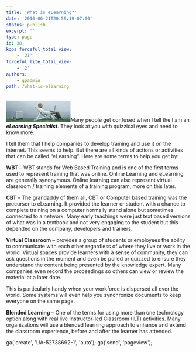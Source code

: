 ```yaml
---
title: 'What is eLearning?'
date: '2010-06-21T20:59:19-07:00'
status: publish
excerpt: ''
type: page
id: 38
kopa_forceful_total_view:
    - '21'
forceful_lite_total_view:
    - '2'
authors:
    - gpadmin
path: /what-is-elearning
---
```

[![Man with computer in a lanw chair](/content/uploads/2010/06/Copy-of-manlawnchair1-e1278097497483.jpg "manlawnchair1")](/content/uploads/2010/06/Copy-of-manlawnchair1-e1278097497483.jpg)Many people get confused when I tell the I am an ***eLearning Specialist***. They look at you with quizzical eyes and need to know more.

I tell them that I help companies to develop training and use it on the internet. This seems to help. But there are all kinds of actions or activities that can be called “eLearning”. Here are some terms to help you get by:

**WBT** – WBT stands for Web Based Training and is one of the first terms used to represent training that was online. Online Learning and eLearning are generally synonymous. Online learning can also represent virtual classroom / training elements of a training program, more on this later.

**CBT** – The grandaddy of them all, CBT or Computer based training was the precursor to eLearning. It provided the learner or student with a chance to complete training on a computer normally stand alone but sometimes connected to a network. Many early teachings were just text based versions of what was in a textbook and not very engaging to the student but this depended on the company, developers and trainers.

**Virtual Classroom** – provides a group of students or employees the ability to communicate with each other regardless of where they live or work in the world. Virtual spaces provide learners with a sense of community, they can ask questions in the moment and even be polled or quizzed to ensure they understand the content being presented by the knowledge expert. Many companies even record the proceedings so others can view or review the material at a later date.

This is particularly handy when your workforce is dispersed all over the world. Some systems will even help you synchronize documents to keep everyone on the same page.

**Blended Learning** – One of the terms for using more than one technology option along with real live Instructor-led Classroom (ILT) activities. Many organizations will use a blended learning approach to enhance and extend the classroom experience, before and after the learner has attended.  
<script src="http://apis.google.com/js/plusone.js" type="text/javascript"></script>  
<script>
  (function(i,s,o,g,r,a,m){i['GoogleAnalyticsObject']=r;i[r]=i[r]||function(){
  (i[r].q=i[r].q||[]).push(arguments)},i[r].l=1*new Date();a=s.createElement(o),
  m=s.getElementsByTagName(o)[0];a.async=1;a.src=g;m.parentNode.insertBefore(a,m)
  })(window,document,'script','//www.google-analytics.com/analytics.js','ga');</script>

 ga('create', 'UA-52738692-1', 'auto'); ga('send', 'pageview');
